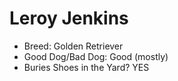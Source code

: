 # Leroy Jenkins

* Breed: Golden Retriever
* Good Dog/Bad Dog: Good (mostly)
* Buries Shoes in the Yard? YES
